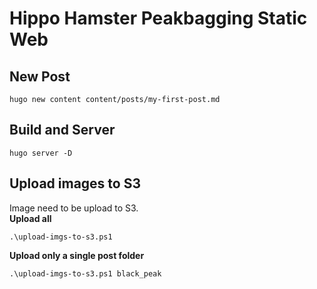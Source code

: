 # Hippo Hamster Peakbagging Static Web

## New Post

```
hugo new content content/posts/my-first-post.md
```

## Build and Server
```
hugo server -D
```

## Upload images to S3
Image need to be upload to S3.  
**Upload all**
```
.\upload-imgs-to-s3.ps1
```
**Upload only a single post folder**
```
.\upload-imgs-to-s3.ps1 black_peak
```
